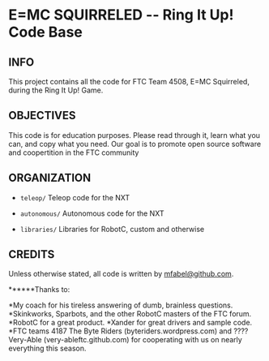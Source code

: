 E=MC SQUIRRELED -- Ring It Up! Code Base
========================================


INFO
----

This project contains all the code for FTC Team 4508, E=MC Squirreled, during the Ring It Up! Game.


OBJECTIVES
----------

This code is for education purposes. Please read through it, learn what you can, and copy what you need. Our goal is to promote open source software and coopertition in the FTC community


ORGANIZATION
------------

* `teleop/`
    Teleop code for the NXT

* `autonomous/`
    Autonomous code for the NXT

* `libraries/`
    Libraries for RobotC, custom and otherwise


CREDITS
-------

Unless otherwise stated, all code is written by mfabel@github.com.

******Thanks to:

*My coach for his tireless answering of dumb, brainless questions.
*Skinkworks, Sparbots, and the other RobotC masters of the FTC forum.
*RobotC for a great product.
*Xander for great drivers and sample code.
*FTC teams 4187 The Byte Riders (byteriders.wordpress.com) and ???? Very-Able (very-ableftc.github.com) for cooperating with us on nearly everything this season.
